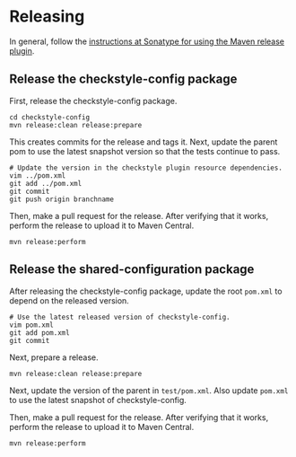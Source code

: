 # Releasing

In general, follow the [instructions at Sonatype for using the Maven release
plugin](http://central.sonatype.org/pages/apache-maven.html).

## Release the checkstyle-config package

First, release the checkstyle-config package.

    cd checkstyle-config
    mvn release:clean release:prepare

This creates commits for the release and tags it. Next, update the parent pom
to use the latest snapshot version so that the tests continue to pass.

    # Update the version in the checkstyle plugin resource dependencies.
    vim ../pom.xml
    git add ../pom.xml
    git commit
    git push origin branchname

Then, make a pull request for the release. After verifying that it works,
perform the release to upload it to Maven Central.

    mvn release:perform

## Release the shared-configuration package

After releasing the checkstyle-config package, update the root `pom.xml` to
depend on the released version.

    # Use the latest released version of checkstyle-config.
    vim pom.xml
    git add pom.xml
    git commit

Next, prepare a release.

    mvn release:clean release:prepare

Next, update the version of the parent in `test/pom.xml`. Also update `pom.xml`
to use the latest snapshot of checkstyle-config.

Then, make a pull request for the release. After verifying that it works,
perform the release to upload it to Maven Central.

    mvn release:perform

